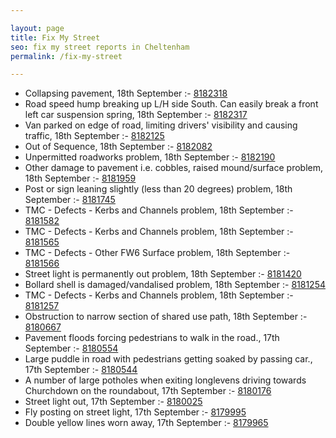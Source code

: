 ```yaml
---

layout: page
title: Fix My Street
seo: fix my street reports in Cheltenham
permalink: /fix-my-street

---
```


<!-- fix_marker starts -->

- Collapsing pavement, 18th September :- [8182318](https://www.fixmystreet.com/report/8182318)
- Road speed hump breaking up L/H side South. Can easily break a front left car suspension spring, 18th September :- [8182317](https://www.fixmystreet.com/report/8182317)
- Van parked on edge of road, limiting drivers' visibility and causing traffic, 18th September :- [8182125](https://www.fixmystreet.com/report/8182125)
- Out of Sequence, 18th September :- [8182082](https://www.fixmystreet.com/report/8182082)
- Unpermitted roadworks problem, 18th September :- [8182190](https://www.fixmystreet.com/report/8182190)
- Other damage to pavement i.e. cobbles, raised mound/surface problem, 18th September :- [8181959](https://www.fixmystreet.com/report/8181959)
- Post or sign leaning slightly (less than 20 degrees) problem, 18th September :- [8181745](https://www.fixmystreet.com/report/8181745)
- TMC - Defects - Kerbs and Channels problem, 18th September :- [8181582](https://www.fixmystreet.com/report/8181582)
- TMC - Defects - Kerbs and Channels problem, 18th September :- [8181565](https://www.fixmystreet.com/report/8181565)
- TMC - Defects - Other FW6  Surface problem, 18th September :- [8181566](https://www.fixmystreet.com/report/8181566)
- Street light is permanently out problem, 18th September :- [8181420](https://www.fixmystreet.com/report/8181420)
- Bollard shell is damaged/vandalised problem, 18th September :- [8181254](https://www.fixmystreet.com/report/8181254)
- TMC - Defects - Kerbs and Channels problem, 18th September :- [8181257](https://www.fixmystreet.com/report/8181257)
- Obstruction to narrow section of shared use path, 18th September :- [8180667](https://www.fixmystreet.com/report/8180667)
- Pavement floods forcing pedestrians to walk in the road., 17th September :- [8180554](https://www.fixmystreet.com/report/8180554)
- Large puddle in road with pedestrians getting soaked by passing car., 17th September :- [8180544](https://www.fixmystreet.com/report/8180544)
- A number of large potholes when exiting longlevens driving towards Churchdown on the roundabout, 17th September :- [8180176](https://www.fixmystreet.com/report/8180176)
- Street light out, 17th September :- [8180025](https://www.fixmystreet.com/report/8180025)
- Fly posting on street light, 17th September :- [8179995](https://www.fixmystreet.com/report/8179995)
- Double yellow lines worn away, 17th September :- [8179965](https://www.fixmystreet.com/report/8179965)

<!-- fix_marker ends -->